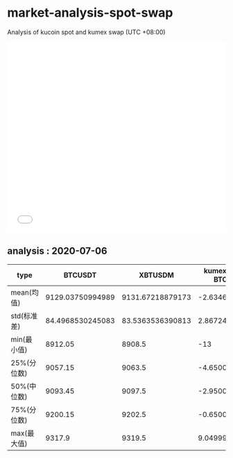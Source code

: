 # market-analysis-spot-swap
Analysis of kucoin spot and kumex swap (UTC +08:00)

<iframe width="100%" height="440" src="./data.html" frameborder="no" border="0" scrolling="no"></iframe>

## analysis : 2020-07-06

type | BTCUSDT | XBTUSDM | kumex-XBTUSDM-BTCUSDT_arb
---|---|---|---
mean(均值) | 9129.03750994989 | 9131.67218879173 | -2.63467884502194
std(标准差) | 84.4968530245083 | 83.5363536390813 | 2.86724664560112
min(最小值) | 8912.05 | 8908.5 | -13
25%(分位数) | 9057.15 | 9063.5 | -4.65000000000146
50%(中位数) | 9093.45 | 9097.5 | -2.95000000000073
75%(分位数) | 9200.15 | 9202.5 | -0.650000000001455
max(最大值) | 9317.9 | 9319.5 | 9.04999999999927
